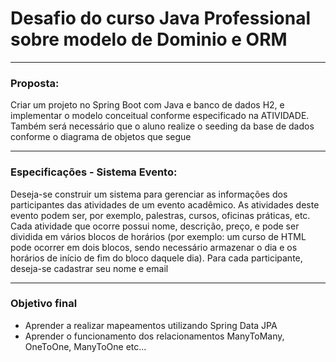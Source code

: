 <h1>Desafio do curso Java Professional sobre modelo de Dominio e ORM</h1>
<hr>
<h3>Proposta: </h3>
<p>Criar um projeto no Spring Boot com Java e banco de dados H2, e implementar o modelo conceitual conforme especificado na ATIVIDADE. Também será necessário que o aluno realize o seeding da base de dados conforme o diagrama de objetos que segue</p>

<hr>

<h3>Especificações - Sistema Evento: </h3>
<p>Deseja-se construir um sistema para gerenciar as informações dos participantes das atividades de um
evento acadêmico. As atividades deste evento podem ser, por exemplo, palestras, cursos, oficinas
práticas, etc. Cada atividade que ocorre possui nome, descrição, preço, e pode ser dividida em vários
blocos de horários (por exemplo: um curso de HTML pode ocorrer em dois blocos, sendo necessário
armazenar o dia e os horários de início de fim do bloco daquele dia). Para cada participante, deseja-se
cadastrar seu nome e email</p>

<hr>

<h3>Objetivo final</h3>

<ul>
<li>Aprender a realizar mapeamentos utilizando Spring Data JPA</li>
<li>Aprender o funcionamento dos relacionamentos ManyToMany, OneToOne, ManyToOne etc...</li>
</ul>